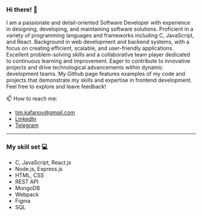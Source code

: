 ### Hi there! 👋

I am a passionate and detail-oriented Software Developer with experience in designing, developing, and maintaining software solutions. Proficient in a variety of programming languages and frameworks including C, JavaScript, and React. Background in web development and backend systems, with a focus on creating efficient, scalable, and user-friendly applications. Excellent problem-solving skills and a collaborative team player dedicated to continuous learning and improvement. Eager to contribute to innovative projects and drive technological advancements within dynamic development teams. My Github page features examples of my code and projects that demonstrate my skills and expertise in frontend development. Feel free to explore and leave feedback!

📫 How to reach me:
* tim.kafanov@gmail.com
* [LinkedIn](https://www.linkedin.com/in/tim-kafanov/)
* [Telegram](https://t.me/tim_kafanov)

------

### My skill set 💻

* C, JavaScript, React.js
* Node.js, Express.js
* HTML, CSS
* REST API
* MongoDB
* Webpack
* Figma
* SQL
